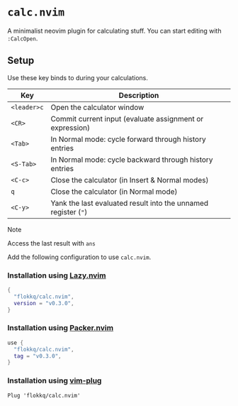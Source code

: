 # `calc.nvim`

A minimalist neovim plugin for calculating stuff. You can start editing with `:CalcOpen`.

## Setup

Use these key binds to during your calculations.


| Key         | Description                                                    |
| ----------- | -------------------------------------------------------------- |
| `<leader>c` | Open the calculator window                                     |
| `<CR>`      | Commit current input (evaluate assignment or expression)       |
| `<Tab>`     | In Normal mode: cycle forward through history entries          |
| `<S-Tab>`   | In Normal mode: cycle backward through history entries         |
| `<C-c>`     | Close the calculator (in Insert & Normal modes)                |
| `q`         | Close the calculator (in Normal mode)                          |
| `<C-y>`     | Yank the last evaluated result into the unnamed register (`"`) |


> [!NOTE]
> Access the last result with `ans`

Add the following configuration to use `calc.nvim`.

### Installation using [Lazy.nvim](https://github.com/folke/lazy.nvim)

```lua
{
  "flokkq/calc.nvim",
  version = "v0.3.0",
}
```

### Installation using [Packer.nvim](https://github.com/wbthomason/packer.nvim)

```lua
use {
  "flokkq/calc.nvim",
  tag = "v0.3.0",
}
```

### Installation using [vim-plug](https://github.com/junegunn/vim-plug)

```vim
Plug 'flokkq/calc.nvim'
```

